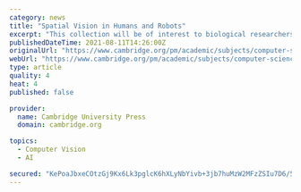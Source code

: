 ```yaml
---
category: news
title: "Spatial Vision in Humans and Robots"
excerpt: "This collection will be of interest to biological researchers investigating how the brain solves spatial problems, as well as to researchers in robotics and computer vision systems."
publishedDateTime: 2021-08-11T14:26:00Z
originalUrl: "https://www.cambridge.org/pm/academic/subjects/computer-science/computer-graphics-image-processing-and-robotics/spatial-vision-humans-and-robots?format=HB&isbn=9780521430715"
webUrl: "https://www.cambridge.org/pm/academic/subjects/computer-science/computer-graphics-image-processing-and-robotics/spatial-vision-humans-and-robots?format=HB&isbn=9780521430715"
type: article
quality: 4
heat: 4
published: false

provider:
  name: Cambridge University Press
  domain: cambridge.org

topics:
  - Computer Vision
  - AI

secured: "KePoaJbxeCOtzGj9Kx6Lk3pglcK6hXLyNbYivb+3jb7huMzW2MFzZSIu7D6/5sgcTvGaguG/6FRH8b0z/5fUEY0iGHD6U8V8PlQiKNtwNlmqS/N0ZD8PMSZn08qVfphi0ajuqiAIknUlxzICrZhQi7MpNy6Y8QnmvNc64Q10MFgFSRnu1JmVzyzSdmCjz0/navPpq6Q/Tq8+dBibG97F3g+2fSzs6nS5s9ptnFEFWUgqlZk1hmKGDqY0Zro3EMr3BYdneV+i0TnOlS+rd2qlF3KJlp+HzY1vANCQLT6xZrsK11Aa5v7iaqPCecgIErYUn7JhgsJpxHAsgRyCkLtTs/9jWElrlkN+hsYB5pwl3Lg=;EboyeZHqjlV9HGNq7ofPYA=="
---
```


